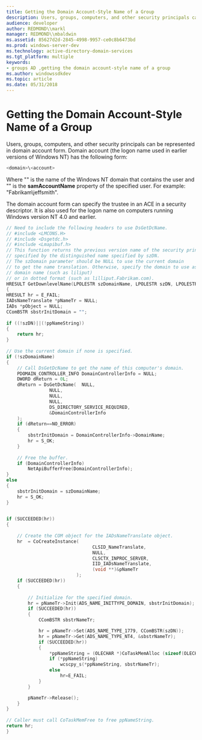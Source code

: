 ```yaml
---
title: Getting the Domain Account-Style Name of a Group
description: Users, groups, computers, and other security principals can be represented in domain account form.
audience: developer
author: REDMOND\\markl
manager: REDMOND\\mbaldwin
ms.assetid: 85627d2d-2845-4998-9957-ce0c8b6473bd
ms.prod: windows-server-dev
ms.technology: active-directory-domain-services
ms.tgt_platform: multiple
keywords:
- groups AD ,getting the domain account-style name of a group
ms.author: windowssdkdev
ms.topic: article
ms.date: 05/31/2018
---
```


# Getting the Domain Account-Style Name of a Group

Users, groups, computers, and other security principals can be represented in domain account form. Domain account (the logon name used in earlier versions of Windows NT) has the following form:


```C++
<domain>\<account>
```



Where "<domain>" is the name of the Windows NT domain that contains the user and "<account>" is the **samAccountName** property of the specified user. For example: "Fabrikam\\jeffsmith".

The domain account form can specify the trustee in an ACE in a security descriptor. It is also used for the logon name on computers running Windows version NT 4.0 and earlier.


```C++
// Need to include the following headers to use DsGetDcName.
// #include <LMCONS.H>
// #include <Dsgetdc.h>
// #include <Lmapibuf.h>
// This function returns the previous version name of the security principal 
// specified by the distinguished name specified by szDN.
// The szDomain parameter should be NULL to use the current domain
// to get the name translation. Otherwise, specify the domain to use as the
// domain name (such as liliput) 
// or in dotted format (such as lilliput.Fabrikam.com).
HRESULT GetDownlevelName(LPOLESTR szDomainName, LPOLESTR szDN, LPOLESTR *ppNameString)
{
HRESULT hr = E_FAIL;
IADsNameTranslate *pNameTr = NULL;
IADs *pObject = NULL;
CComBSTR sbstrInitDomain = "";
 
if ((!szDN)||(!ppNameString))
{
    return hr;
}
 
// Use the current domain if none is specified.
if (!szDomainName)
{
    // Call DsGetDcName to get the name of this computer's domain.
    PDOMAIN_CONTROLLER_INFO DomainControllerInfo = NULL;
    DWORD dReturn = 0L;
    dReturn = DsGetDcName(  NULL,
                NULL,
                NULL,
                NULL,
                DS_DIRECTORY_SERVICE_REQUIRED,
                &DomainControllerInfo
    );
    if (dReturn==NO_ERROR)
    {
        sbstrInitDomain = DomainControllerInfo->DomainName;
        hr = S_OK;
    }
 
    // Free the buffer.
    if (DomainControllerInfo)
        NetApiBufferFree(DomainControllerInfo);
}
else
{
    sbstrInitDomain = szDomainName;
    hr = S_OK;
}
 

if (SUCCEEDED(hr))
{
 
    // Create the COM object for the IADsNameTranslate object.
    hr  = CoCreateInstance( 
                                CLSID_NameTranslate,
                                NULL,
                                CLSCTX_INPROC_SERVER,
                                IID_IADsNameTranslate,
                                (void **)&pNameTr
                          );
    if (SUCCEEDED(hr))
    {
 
        // Initialize for the specified domain.
        hr = pNameTr->Init(ADS_NAME_INITTYPE_DOMAIN, sbstrInitDomain);
        if (SUCCEEDED(hr))
        {
            CComBSTR sbstrNameTr;

            hr = pNameTr->Set(ADS_NAME_TYPE_1779, CComBSTR(szDN));
            hr = pNameTr->Get(ADS_NAME_TYPE_NT4, &sbstrNameTr);
            if (SUCCEEDED(hr))
            {
                *ppNameString = (OLECHAR *)CoTaskMemAlloc (sizeof(OLECHAR)*(sbstrNameTr.Length() + 1));
                if (*ppNameString)
                    wcscpy_s(*ppNameString, sbstrNameTr);
                else
                    hr=E_FAIL;
            }
        }

        pNameTr->Release();
    }
}
 
// Caller must call CoTaskMemFree to free ppNameString.
return hr;
}
```



 

 




